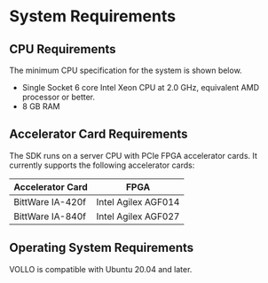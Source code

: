 # System Requirements

## CPU Requirements

The minimum CPU specification for the system is shown below.

- Single Socket 6 core Intel Xeon CPU at 2.0 GHz, equivalent AMD processor or better.
- 8 GB RAM

## Accelerator Card Requirements

The SDK runs on a server CPU with PCIe FPGA accelerator cards.
It currently supports the following accelerator cards:

| Accelerator Card | FPGA                |
| ---------------- | ------------------- |
| BittWare IA-420f | Intel Agilex AGF014 |
| BittWare IA-840f | Intel Agilex AGF027 |

## Operating System Requirements

VOLLO is compatible with Ubuntu 20.04 and later.

